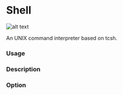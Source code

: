 # Shell

![alt text](https://upload.wikimedia.org/wikipedia/commons/2/29/Linux_command-line._Bash._GNOME_Terminal._screenshot.png)

An UNIX command interpreter based on tcsh.

<h3>Usage</h3>

<h3>Description</h3>

<h3>Option</h3>

